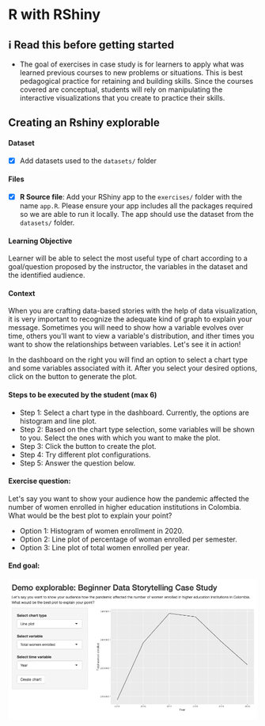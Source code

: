 # R with RShiny

## :information_source: Read this before getting started
- The goal of exercises in case study is for learners to apply what was learned previous courses to new problems or situations. This is best pedagogical practice for retaining and building skills. Since the courses covered are conceptual, students will rely on manipulating the interactive visualizations that you create to practice their skills.

## Creating an Rshiny explorable

#### Dataset

- [x] Add datasets used to the `datasets/` folder

#### Files

- [x] **R Source file**: Add your RShiny app to the `exercises/`  folder with the name `app.R`. Please ensure your app includes all the packages required so we are able to run it locally. The app should use the dataset from the `datasets/` folder.


#### Learning Objective

Learner will be able to select the most useful type of chart according to a goal/question proposed by the instructor, the variables in the dataset and the identified audience.

#### Context

When you are crafting data-based stories with the help of data visualization, it is very important to recognize the adequate kind of graph to explain your message. Sometimes you will need to show how a variable evolves over time, others you'll want to view a variable's distribution, and ither times you want to show the relationships between variables. Let's see it in action! 

In the dashboard on the right you will find an option to select a chart type and some variables associated with it. After you select your desired options, click on the button to generate the plot.

#### Steps to be executed by the student (max 6)

- Step 1: Select a chart type in the dashboard. Currently, the options are histogram and line plot.
- Step 2: Based on the chart type selection, some variables will be shown to you. Select the ones with which you want to make the plot.
- Step 3: Click the button to create the plot.
- Step 4: Try different plot configurations.
- Step 5: Answer the question below.

#### Exercise question:

Let's say you want to show your audience how the pandemic affected the number of women enrolled in higher education institutions in Colombia. What would be the best plot to explain your point?

- Option 1: Histogram of women enrollment in 2020.
- Option 2: Line plot of percentage of woman enrolled per semester.
- Option 3: Line plot of total women enrolled per year.

#### End goal:

![](./End_goal.png)

